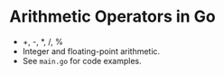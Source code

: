 # Arithmetic Operators in Go

- +, -, *, /, %
- Integer and floating-point arithmetic.
- See `main.go` for code examples.

